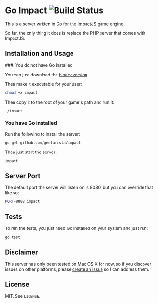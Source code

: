 # Go Impact ![Build Status](https://secure.travis-ci.org/geetarista/impact.png)

This is a server written in [Go](http://golang.org) for the [ImpactJS](http://impactjs.com/) game engine.

So far, the only thing it does is replace the PHP server that comes with ImpactJS.

## Installation and Usage

###. You do not have Go installed

You can just download the [binary version](https://raw.github.com/geetarista/impact/master/impact).

Then make it executable for your user:

```bash
chmod +x impact
```

Then copy it to the root of your game's path and run it:

```bash
./impact
```

### You have Go installed

Run the following to install the server:

```bash
go get github.com/geetarista/impact
```

Then just start the server:

```bash
impact
```

## Server Port

The default port the server will listen on is 8080, but you can override that like so:

```bash
PORT=8888 impact
```

## Tests

To run the tests, you just need Go installed on your system and just run:

```bash
go test
```

## Disclaimer

This server has only been tested on Mac OS X for now, so if you discover issues on other platforms, please [create an issue](https://github.com/geetarista/impact/issues) so I can address them.

## License

MIT. See `LICENSE`.
